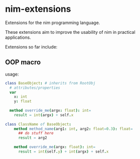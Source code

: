 # nim-extensions
Extensions for the nim programming language.

These extensions aim to improve the usability of nim in practical applications.

Extensions so far include:

## OOP macro
  usage: 
  
  ```nim
  class BaseObject: # inherits from RootObj
    # attributes/properties
    var
      x: int
      y: float
      
    method override_me(argx: float): int=
      result = int(argx) + self.x
      
  class ClassName of BaseObject:
      method method_name(arg1: int, arg2: float=0.3): float=
        ## do stuff here
        result = arg2
        
      method override_me(argx: float): int=
        result = int(self.y) + int(argx) + self.x
  ```

